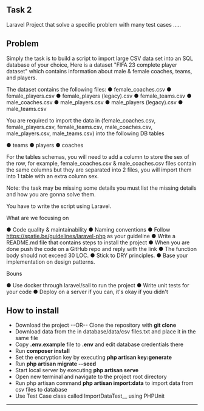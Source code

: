 ## Task 2

Laravel Project that solve a specific problem with many test cases .....

## Problem 
Simply the task is to build a script to import large CSV data set into an SQL database of your choice,
Here is a dataset "FIFA 23 complete player dataset" which contains information about male & female coaches, teams, and players.

The dataset contains the following files:
● female_coaches.csv
● female_players.csv
● female_players (legacy).csv
● female_teams.csv
● male_coaches.csv
● male_players.csv
● male_players (legacy).csv
● male_teams.csv

You are required to import the data in (female_coaches.csv, female_players.csv, female_teams.csv, male_coaches.csv, male_players.csv, male_teams.csv) into the
following DB tables

● teams
● players
● coaches

For the tables schemas, you will need to add a column to store the sex of the row, for example, female_coaches.csv & male_coaches.csv files contain the same columns but they are separated into 2 files, you will import them into 1 table with an extra column sex.

Note: the task may be missing some details you must list the missing details and how you are gonna solve them.

You have to write the script using Laravel.

What are we focusing on

● Code quality & maintainability
● Naming conventions
● Follow https://spatie.be/guidelines/laravel-php as your guideline
● Write a README.md file that contains steps to install the project
● When you are done push the code on a GitHub repo and reply with the link
● The function body should not exceed 30 LOC.
● Stick to DRY principles.
● Base your implementation on design patterns.

Bouns

● Use docker through laravel/sail to run the project
● Write unit tests for your code
● Deploy on a server if you can, it's okay if you didn't

## How to install

- Download the project --OR-- Clone the repository with __git clone__
- Download data from the in database/data/csv files.txt and place it in the same file
- Copy __.env.example__ file to __.env__ and edit database credentials there 
- Run __composer install__
- Set the encryption key by executing  __php artisan key:generate__
- Run __php artisan migrate --seed__ 
- Start local server by executing __php artisan serve__ 
- Open new terminal and navigate to the project root directory
- Run php artisan command __php artisan import:data__ to import data from csv files to database 
- Use Test Case class called ImportDataTest__ using PHPUnit

- - - - -
